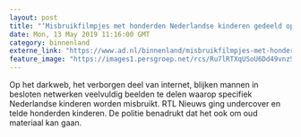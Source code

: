 ```yaml
---
layout: post
title: "‘Misbruikfilmpjes met honderden Nederlandse kinderen gedeeld op darkweb’"
date: Mon, 13 May 2019 11:16:00 GMT
category: binnenland
externe_link: "https://www.ad.nl/binnenland/misbruikfilmpjes-met-honderden-nederlandse-kinderen-gedeeld-op-darkweb~a33302ec/"
feature_image: "https://images1.persgroep.net/rcs/Ru7lRTXqUSoU6Dd49vnzSZd0n8w/diocontent/148224416/_fitwidth/400/?appId=21791a8992982cd8da851550a453bd7f&quality=0.7"
---
```


Op het darkweb, het verborgen deel van internet, blijken mannen in besloten netwerken veelvuldig beelden te delen waarop specifiek Nederlandse kinderen worden misbruikt. RTL Nieuws ging undercover en telde honderden kinderen.  De politie benadrukt dat het ook om oud materiaal kan gaan.
